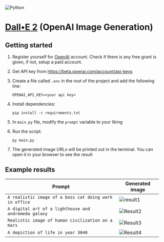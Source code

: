 ![Python](https://img.shields.io/badge/python-3670A0?style=for-the-badge&logo=python&logoColor=ffdd54)

# [Dall•E 2](https://openai.com/dall-e-2/) (OpenAI Image Generation)

## Getting started

1. Register yourself for [OpenAI](https://beta.openai.com/) account. Check if there is any free grant is given, if not, setup a paid account.
2. Get API key from https://beta.openai.com/account/api-keys
3. Create a file called `.env` in the root of the project and add the following line:

   ```
   OPENAI_API_KEY=<your api key>
   ```

4. Install dependencies:

   ```
   pip install -r requirements.txt
   ```

5. In `main.py` file, modify the `prompt` variable to your liking
6. Run the script:

   ```
   py main.py
   ```

7. The generated image URLs will be printed out in the terminal. You can open it in your browser to see the result

## Example results

| Prompt                                                 | Generated image                             |
| ------------------------------------------------------ | ------------------------------------------- |
| `A realistic image of a boss cat doing work in office` | ![result1](https://i.imgur.com/kMCLkUO.png) |
| `A digital art of a lighthouse and andromeda galaxy`   | ![Result2](https://i.imgur.com/yPvoSJS.png) |
| `Realistic image of human civilization on a mars`      | ![Result3](https://i.imgur.com/ncWoOSX.png) |
| `A depiction of life in year 3040`                     | ![Result4](https://i.imgur.com/MvTSVam.png) |
